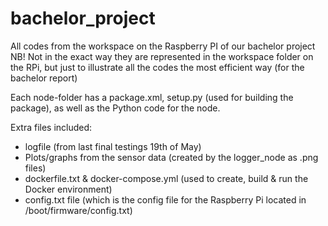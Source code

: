 # bachelor_project
All codes from the workspace on the Raspberry PI of our bachelor project 
NB! Not in the exact way they are represented in the workspace folder on the RPi, but just to illustrate all the codes 
the most efficient way (for the bachelor report) 

Each node-folder has a package.xml, setup.py (used for building the package), as well as the Python code for the node. 

Extra files included: 
- logfile (from last final testings 19th of May)
- Plots/graphs from the sensor data (created by the logger_node as .png files)
- dockerfile.txt & docker-compose.yml (used to create, build & run the Docker environment)
- config.txt file (which is the config file for the Raspberry Pi located in /boot/firmware/config.txt) 
